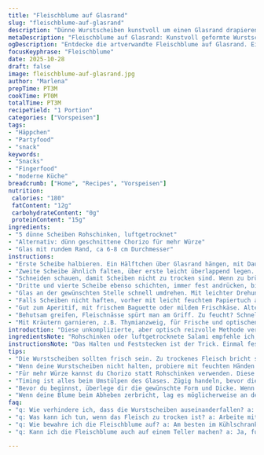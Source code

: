 ```yaml
---
title: "Fleischblume auf Glasrand"
slug: "fleischblume-auf-glasrand"
description: "Dünne Wurstscheiben kunstvoll um einen Glasrand drapieren. Schichten bilden, dicht oder luftig je nach Abstand. Zwei bis vier Lagen, mehr wird zu dick, fällt auseinander beim Lösen. Schnell umdrehen, mit Drehung vom Glas abziehen. Perfekt für Snacks, zeigt Fingerspitzengefühl und handwerkliches Geschick. Weniger gewöhnlich als klassisches Salami-Plättchen. Erfordert Gefühl für Textur und Spannkraft der Scheiben."
metaDescription: "Fleischblume auf Glasrand: Kunstvoll geformte Wurstschichten für kreative Häppchen"
ogDescription: "Entdecke die artverwandte Fleischblume auf Glasrand. Ein hautnahes Erlebnis für frische Aromen und ansprechende Präsentation"
focusKeyphrase: "Fleischblume"
date: 2025-10-28
draft: false
image: fleischblume-auf-glasrand.jpg
author: "Marlena"
prepTime: PT3M
cookTime: PT0M
totalTime: PT3M
recipeYield: "1 Portion"
categories: ["Vorspeisen"]
tags:
- "Häppchen"
- "Partyfood"
- "snack"
keywords:
- "Snacks"
- "Fingerfood"
- "moderne Küche"
breadcrumb: ["Home", "Recipes", "Vorspeisen"]
nutrition: 
 calories: "180"
 fatContent: "12g"
 carbohydrateContent: "0g"
 proteinContent: "15g"
ingredients:
- "5 dünne Scheiben Rohschinken, luftgetrocknet"
- "Alternativ: dünn geschnittene Chorizo für mehr Würze"
- "Glas mit rundem Rand, ca 6-8 cm Durchmesser"
instructions:
- "Erste Scheibe halbieren. Ein Hälftchen über Glasrand hängen, mit Daumen und Zeigefinger an Wölbung drücken, damit sie festhält."
- "Zweite Scheibe ähnlich falten, über erste leicht überlappend legen. Abstände bestimmen Blütenbild: nah = kompakt, weit auseinander = offen."
- "Schneiden schauen, damit Scheiben nicht zu trocken sind. Wenn zu brüchig, bisschen Speck mit reinlegen, bindet besser."
- "Dritte und vierte Scheibe ebenso schichten, immer fest andrücken, bis mindestens zwei Schichten sichtbar sind. Vier reichen, sonst zu schwer. Wer übt, kann mit variabler Technik experimentieren."
- "Glas an der gewünschten Stelle schnell umdrehen. Mit leichter Drehung abziehen, Glas sanft hochziehen. Fleischblume bleibt liegen, nicht reißen."
- "Falls Scheiben nicht haften, vorher mit leicht feuchtem Papiertuch an den Fingern nachhelfen oder weniger kaltes Fleisch nehmen."
- "Gut zum Aperitif, mit frischem Baguette oder mildem Frischkäse. Alternativ mit Salami statt Schinken für mehr Würze."
- "Behutsam greifen, Fleischnässe spürt man am Griff. Zu feucht? Schnell trocken tupfen."
- "Mit Kräutern garnieren, z.B. Thymianzweig, für Frische und optischen Kick."
introduction: "Diese unkomplizierte, aber optisch reizvolle Methode verwandelt dünne Fleischscheiben in eine essbare Blume, die fast zu schade ist zum Essen. Aus Erfahrung sorgt die richtige Spannung beim Drapieren dafür, dass die Schichten beim Umstülpen nicht zerreißen. Fleisch muss frisch, gut schnittfähig sein, am besten nicht zu trocken. Ich habe gelernt, dass weniger Schichten stabiler bleiben und die Blume heller wirkt, wenn man sie nicht zu dicht schichtet. Jede Schicht wird zum Puzzleteil. Trotz minimalem Aufwand beeindrucken diese kleinen Meisterwerke oft Gäste und bereiten Spaß beim Formen. Ideal, wenn der Käse mal Pause hat und man was anders zeigen will."
ingredientsNote: "Rohschinken oder luftgetrocknete Salami empfehle ich, da diese Fleischsorten elastisch und aromatisch sind. Zu dünn geschnittene Scheiben sind optimal, zu dick machen Falten sperrig. Statt Schinken kann man auch dünne Chorizo nehmen, die bringt würzige Schärfe rein und sorgt für einen kräftigeren Auftritt. Glas sollte robust sein, mit breitem Rand, der genau die Scheiben hält. Wenn Fleisch zu trocken ist, leicht mit Speckscheiben oder feuchten Händen arbeiten, sonst bricht die Blume beim Abheben. Wer keinen Schinken hat, probiert Bauchspeck, der etwas mehr Fett gibt und leichter klebt. Immer frisch schneiden, nicht zu kaltes Fleisch, sonst wird es bröckelig. Temperatur kontrollieren, das macht den Unterschied beim Biegen."
instructionsNote: "Das Halten und Feststecken ist der Trick. Einmal festgehalten, bleiben die Fleischnasen an Glasrand kleben, ohne zusätzliche Kleber – nur physikalischer Halt. Legt die Scheiben nah genug, damit sie sich berühren, aber nicht so nah, dass sie überlappen wie Pantoffeln, sonst wird’s zu dick. Das Umstülpen erfordert Timing: Zügig drehen, damit das Fleisch nicht einsackt oder reißt. Feuchte Hände helfen, rutschige Stellen zu fixieren. Wenn beim Anheben die Blume auseinanderfällt, die Scheiben zu dünn oder zu alt. Mehr Schichten machen Blume stabiler, aber langsamer beim Ziehen, vier maximal. Funktioniert auch auf Teller mit wenig Rand, aber Glas erleichtert die Form enorm. So kleine Extras heben Fingerfertigkeit und servieren auf ein neues Level."
tips:
- "Die Wurstscheiben sollten frisch sein. Zu trockenes Fleisch bricht schnell. Ich empfehle, beim Schneiden auf den Druck zu achten. Nach dem Schneiden sofort verarbeiten, damit die Textur bleibt."
- "Wenn deine Wurstscheiben nicht halten, probiere mit feuchten Händen zu arbeiten. Das hilft beim Drapieren. Auch ein leicht feuchtes Küchentuch kann den Halt verbessern. Vermeide zu kaltes Fleisch."
- "Für mehr Würze kannst du Chorizo statt Rohschinken verwenden. Diese bringt zusätzlichen Geschmack. Aber achte darauf, die Scheiben dünn zu schneiden. Dicke Stücke werden beim Falten spröde."
- "Timing ist alles beim Umstülpen des Glases. Zügig handeln, bevor die Blume zerfällt. Ich habe festgestellt, dass es wichtig ist, das Glas gleichmäßig zu drehen, während du es abziehst."
- "Bevor du beginnst, überlege dir die gewünschte Form und Dicke. Wenn es zu kompakt wirkt, nimm weniger Scheiben. Mehr ist nicht immer besser. Optimal sind zwei bis vier Lagen."
- "Wenn deine Blume beim Abheben zerbricht, lag es möglicherweise an der Methode oder der Frische der Scheiben. Versuche, die Technik zu verbessern. Übung macht den Meister."
faq:
- "q: Wie verhindere ich, dass die Wurstscheiben auseinanderfallen? a: Halte die Scheiben nah genug. Werfen Abstand beobachten. Hefte sie enger, damit sie stabil bleiben."
- "q: Was kann ich tun, wenn das Fleisch zu trocken ist? a: Arbeite mit Speckstücken. Das bringt Feuchtigkeit und macht die Textur elastischer. Alternativ weniger kaltes Fleisch nehmen."
- "q: Wie bewahre ich die Fleischblume auf? a: Am besten im Kühlschrank lagern. Aber nicht zu lange. Halte sie frisch. Ein paar Stunden sind optimal. Kühl halten ist wichtig."
- "q: Kann ich die Fleischblume auch auf einem Teller machen? a: Ja, funktioniert auch dort. Aber das Glas sorgt für mehr Stabilität. Denk an den Rand, er muss breit genug sein."

---
```

